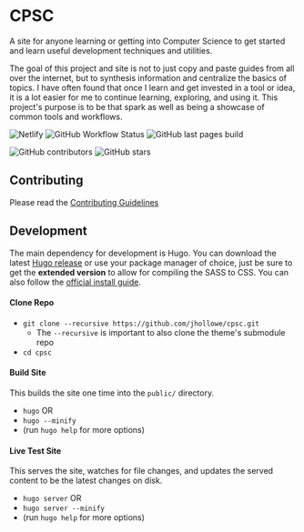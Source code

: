 # CPSC

A site for anyone learning or getting into Computer Science to get started and learn useful development techniques and utilities.

The goal of this project and site is not to just copy and paste guides from all over the internet, but to synthesis information and centralize the basics of topics. I have often found that once I learn and get invested in a tool or idea, it is a lot easier for me to continue learning, exploring, and using it. This project's purpose is to be that spark as well as being a showcase of common tools and workflows.

![Netlify](https://img.shields.io/netlify/53402166-eddd-4b58-8275-2e6ca7c2c1ce?label=dev%20builds&logo=netlify&style=plastic)
![GitHub Workflow Status](https://img.shields.io/github/workflow/status/jhollowe/cpsc/Deploy%20to%20gh-pages%20branch?logo=github&style=plastic)
![GitHub last pages build](https://img.shields.io/github/last-commit/jhollowe/cpsc/gh-pages?label=latest%20build)

![GitHub contributors](https://img.shields.io/github/contributors/jhollowe/cpsc?color=green)
![GitHub stars](https://img.shields.io/github/stars/jhollowe/cpsc?style=social)

## Contributing

Please read the [Contributing Guidelines](CONTRIBUTING.md)

## Development

The main dependency for development is Hugo. You can download the latest [Hugo release](https://github.com/gohugoio/hugo/releases/) or use your package manager of choice, just be sure to get the **extended version** to allow for compiling the SASS to CSS. You can also follow the [official install guide](https://gohugo.io/getting-started/installing).

#### Clone Repo

* `git clone --recursive https://github.com/jhollowe/cpsc.git`
  * The `--recursive` is important to also clone the theme's submodule repo
* `cd cpsc`

#### Build Site

This builds the site one time into the `public/` directory.

* `hugo` OR
* `hugo --minify`
* (run `hugo help` for more options)

#### Live Test Site

This serves the site, watches for file changes, and updates the served content to be the latest changes on disk.

* `hugo server` OR
* `hugo server --minify`
* (run `hugo help` for more options)

<!-- markdownlint-disable-file MD001 -->
